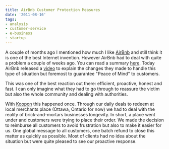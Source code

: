 ```yaml
---
title: AirBnb Customer Protection Measures
date: '2011-08-16'
tags:
- analysis
- customer-service
- e-business
- startup
---
```


A couple of months ago I mentioned how much I like 
[AirBnb](http://www.airbnb.com/) and still think it is one of the best Internet invention. However AirBnb had to deal with quite a problem a couple of weeks ago. You can read a summary 
[here](http://techcrunch.com/2011/08/01/airbnb-offers-unconditional-apology-and-50000-insurance-guarantee/). Today AirBnb released a 
[video](http:/blog.airbnb.com/peace-of-mind-guaranteed) to explain the changes they made to handle this type of situation but foremost to guarantee "Peace of Mind" to customers.

This was one of the best reaction out there: efficient, proactive, honest and fast. I can only imagine what they had to go through to reassure the victim but also the whole community and dealing with authorities.

With [Koopon](http://www.koopon.ca/) this happened once. Through our daily deals to redeem at local merchants place (Ottawa, Ontario for now) we had to deal with the reality of brick-and-mortars businesses longevity. In short, a place went under and customers were trying to place their order. We made the decision to reimburse all customers to avoid frustration but also to make it easier for us. One global message to all customers, one batch refund to close this matter as quickly as possible. Most of clients had no idea about the situation but were quite pleased to see our proactive response.
